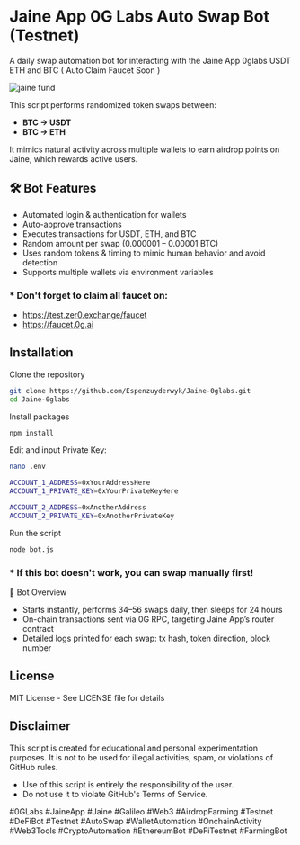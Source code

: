 # Jaine App 0G Labs Auto Swap Bot (Testnet)

A daily swap automation bot for interacting with the Jaine App 0glabs USDT ETH and BTC ( Auto Claim Faucet Soon )

![jaine fund](https://github.com/user-attachments/assets/769a2bf5-95c6-476b-a19b-0ad53184a8b0)

This script performs randomized token swaps between:

- **BTC → USDT**
- **BTC → ETH**

It mimics natural activity across multiple wallets to earn airdrop points on Jaine, which rewards active users.

## 🛠️ Bot Features
- Automated login & authentication for wallets
- Auto-approve transactions
- Executes transactions for USDT, ETH, and BTC
- Random amount per swap (0.000001 – 0.00001 BTC)
- Uses random tokens & timing to mimic human behavior and avoid detection
- Supports multiple wallets via environment variables

### * Don't forget to claim all faucet on: 
- https://test.zer0.exchange/faucet
- https://faucet.0g.ai

## Installation

Clone the repository
```bash
git clone https://github.com/Espenzuyderwyk/Jaine-0glabs.git
cd Jaine-0glabs
```

Install packages
```bash
npm install
```

Edit and input Private Key:
```bash
nano .env
```

```bash
ACCOUNT_1_ADDRESS=0xYourAddressHere
ACCOUNT_1_PRIVATE_KEY=0xYourPrivateKeyHere

ACCOUNT_2_ADDRESS=0xAnotherAddress
ACCOUNT_2_PRIVATE_KEY=0xAnotherPrivateKey
```

Run the script
```bash
node bot.js
```

### * If this bot doesn't work, you can swap manually first!

🤖 Bot Overview

- Starts instantly, performs 34–56 swaps daily, then sleeps for 24 hours
- On-chain transactions sent via 0G RPC, targeting Jaine App’s router contract
- Detailed logs printed for each swap: tx hash, token direction, block number

## License

MIT License - See LICENSE file for details

## Disclaimer

This script is created for educational and personal experimentation purposes. It is not to be used for illegal activities, spam, or violations of GitHub rules.

- Use of this script is entirely the responsibility of the user.
- Do not use it to violate GitHub's Terms of Service.

#0GLabs #JaineApp #Jaine #Galileo #Web3 #AirdropFarming #Testnet #DeFiBot #Testnet #AutoSwap #WalletAutomation #OnchainActivity #Web3Tools #CryptoAutomation #EthereumBot #DeFiTestnet #FarmingBot
